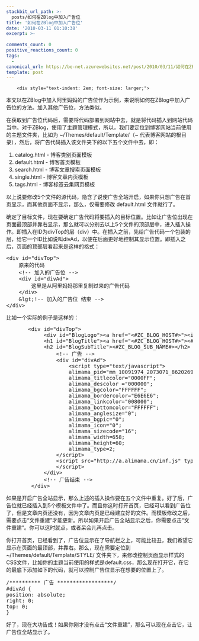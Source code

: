 ```yaml
---
stackbit_url_path: >-
  posts/如何在ZBlog中加入广告位
title: '如何在ZBlog中加入广告位'
date: '2010-03-11 01:10:38'
excerpt: >-
  
comments_count: 0
positive_reactions_count: 0
tags: 
  - 
canonical_url: https://be-net.azurewebsites.net/post/2010/03/11/如何在ZBlog中加入广告位
template: post
---
```


        <div style="text-indent: 2em; font-size: larger;">
<p>本文以在ZBlog中加入阿里妈妈的广告位作为示例，来说明如何在ZBlog中加入广告位的方法。加入其他广告位，方法类似。</p>
<p>在获取到广告位代码后，需要将代码部署到网站中去，就是将代码插入到网站代码当中。对于ZBlog，使用了主题管理模式，所以，我们要定位到博客网站当前使用的主题文件夹，比如为 ~/Themes/default/Template/（~ 代表博客网站的根目录），然后，将广告代码插入该文件夹下的以下五个文件中去，即：</p>
<ol style="text-indent: 0;">
    <li>catalog.html - 博客类别页面模板</li>
    <li>default.html - 博客首页模板</li>
    <li>search.html - 博客文章搜索页面模板</li>
    <li>single.html - 博客文章内页模板</li>
    <li>tags.html - 博客标签云集网页模板</li>
</ol>
<p>以上说要修改5个文件的源代码，隐含了说使广告全站开启，如果你只想广告在首页显示，而其他页面不显示，那么，仅需要修改 default.html 文件就行了。</p>
<p>确定了目标文件，现在要确定广告代码将要插入的目标位置。比如让广告位出现在页面最顶部并靠右显示，那么就可以分别去以上5个文件的顶部层中，进入插入操作。即插入在ID为divTop的层（div）中。在插入之前，先给广告代码一个包装的层，给它一个ID比如说叫divAd，以便在后面更好地控制其显示位置。即插入之后，页面的顶部层看起来是这样的格式：</p>
<div style="text-indent: 0;">
<pre class="brush: html">&lt;div id="divTop"&gt;
    原来的代码
    &lt;!-- 加入的广告位 --&gt;
    &lt;div id="divAd"&gt;
        这里是从阿里妈妈那里复制过来的广告代码
    &lt;/div&gt;
    &amp;lgt;!-- 加入的广告位 结束 --&gt;
&lt;/div&gt;
</pre>
</div>
<p>比如一个实际的例子是这样的：</p>
<div style="text-indent: 0;">
<pre class="brush: html">		&lt;div id="divTop"&gt;
		    &lt;div id="BlogLogo"&gt;&lt;a href="&lt;#ZC_BLOG_HOST#&gt;"&gt;&lt;img src="&lt;#ZC_BLOG_HOST#&gt;../images/logo_new.gif"&lt;/a&gt;&amp;lgt;/div&gt;
			&lt;h1 id="BlogTitle"&gt;&lt;a href="&lt;#ZC_BLOG_HOST#&gt;"&gt;&lt;#ZC_BLOG_NAME#&gt;&lt;/a&gt;&lt;/h1&gt;
			&lt;h2 id="BlogSubTitle"&gt;&lt;#ZC_BLOG_SUB_NAME#&gt;&lt;/h2&gt;
				&lt;!-- 广告 --&gt;
				&lt;div id="divAd"&gt;
					&lt;script type="text/javascript"&gt;
					alimama_pid="mm_10091974_2073071_8620269"; 
					alimama_titlecolor="0000FF"; 
					alimama_descolor ="000000"; 
					alimama_bgcolor="FFFFFF"; 
					alimama_bordercolor="E6E6E6"; 
					alimama_linkcolor="008000"; 
					alimama_bottomcolor="FFFFFF"; 
					alimama_anglesize="0"; 
					alimama_bgpic="0"; 
					alimama_icon="0"; 
					alimama_sizecode="16"; 
					alimama_width=658; 
					alimama_height=60; 
					alimama_type=2; 
				&lt;/script&gt;
				&lt;script src="http://a.alimama.cn/inf.js" type="text/javascript"&gt;
				&lt;/script&gt;
			&lt;/div&gt;
			&lt;!-- 广告结束 --&gt;
		&lt;/div&gt;
</pre>
</div>
<p>如果是开启广告全站显示，那么上述的插入操作要在五个文件中重复。好了后，广告位就已经插入到5个模板文件中了。而且你这时打开首页，已经可以看到广告位了，但是文章内页还没有，因为文章内页是已经建立好的文件。而模板修改之后，需要点击“文件重建”才能更新。所以如果开启广告全站显示之后，你需要点击“文件重建”。你可以这时就点，或者呆会儿再点击。</p>
<p>你打开首页，已经看到了，广告位显示在了导航栏之上，可能比较丑，我们希望它显示在页面的最顶部，并靠右。那么，现在需要定位到 ~/Themes/default/Template/STYLE/ 文件夹下，来修改控制页面显示样式的CSS文件，比如你的主题当前使用的样式是default.css，那么现在打开它，在它的最底下添加如下的代码，就可以控制广告位显示在想要的位置上了。</p>
<div style="text-indent: 0;">
<pre class="brush: css">/********** 广告 ******************/
#divAd {
position: absolute;
right: 0;
top: 0;
}
</pre>
</div>
<p>好了，现在大功告成！如果你刚才没有点击“文件重建”，那么可以现在点击它，让广告位全站显示了。</p>
</div>
      